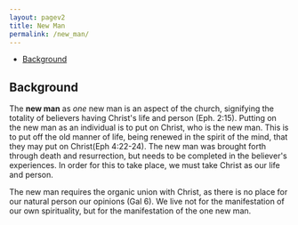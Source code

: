 ```yaml
---
layout: pagev2
title: New Man
permalink: /new_man/
---
```

- [Background](#background)

## Background

The **new man** as *one* new man is an aspect of the church, signifying the totality of believers having Christ's life and person (Eph. 2:15). Putting on the new man as an individual is to put on Christ, who is the new man. This is to put off the old manner of life, being renewed in the spirit of the mind, that they may put on Christ(Eph 4:22-24). The new man was brought forth through death and resurrection, but needs to be completed in the believer's experiences. In order for this to take place, we must take Christ as our life and person.

The new man requires the organic union with Christ, as there is no place for our natural person our opinions (Gal 6). We live not for the manifestation of our own spirituality, but for the manifestation of the one new man. 